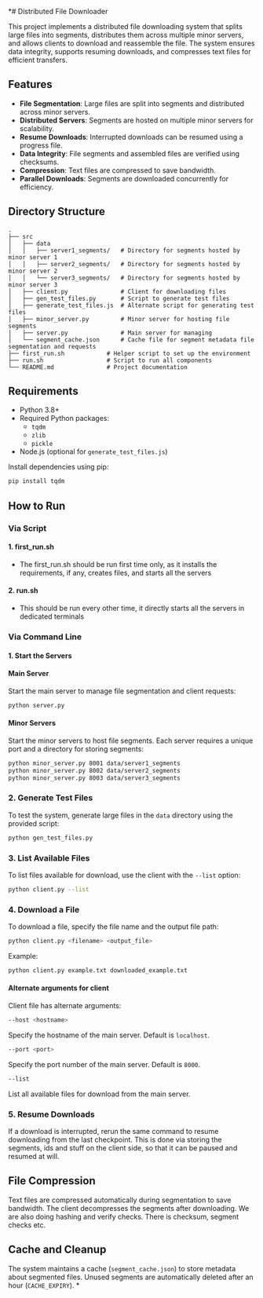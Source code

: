 *# Distributed File Downloader

This project implements a distributed file downloading system that splits large files into segments, distributes them across multiple minor servers, and allows clients to download and reassemble the file. The system ensures data integrity, supports resuming downloads, and compresses text files for efficient transfers.

## Features

- **File Segmentation**: Large files are split into segments and distributed across minor servers.
- **Distributed Servers**: Segments are hosted on multiple minor servers for scalability.
- **Resume Downloads**: Interrupted downloads can be resumed using a progress file.
- **Data Integrity**: File segments and assembled files are verified using checksums.
- **Compression**: Text files are compressed to save bandwidth.
- **Parallel Downloads**: Segments are downloaded concurrently for efficiency.

## Directory Structure
```
.
├── src
│   ├── data
│   │   ├── server1_segments/   # Directory for segments hosted by minor server 1
│   │   ├── server2_segments/   # Directory for segments hosted by minor server 2
│   │   └── server3_segments/   # Directory for segments hosted by minor server 3
│   ├── client.py               # Client for downloading files
│   ├── gen_test_files.py       # Script to generate test files
│   ├── generate_test_files.js  # Alternate script for generating test files
│   ├── minor_server.py         # Minor server for hosting file segments
│   ├── server.py               # Main server for managing
│   └── segment_cache.json      # Cache file for segment metadata file segmentation and requests
├── first_run.sh            # Helper script to set up the environment
├── run.sh                  # Script to run all components
└── README.md               # Project documentation
```

## Requirements
- Python 3.8+
- Required Python packages:
  - `tqdm`
  - `zlib`
  - `pickle`
- Node.js (optional for `generate_test_files.js`)

Install dependencies using pip:
```bash
pip install tqdm
```

## How to Run

### Via Script

#### 1. first_run.sh
- The first_run.sh should be run first time only, as it installs the requirements, if any, creates files, and starts all the servers
  
#### 2. run.sh
- This should be run every other time, it directly starts all the servers in dedicated terminals

### Via Command Line
#### 1. Start the Servers
#### Main Server
Start the main server to manage file segmentation and client requests:
```bash
python server.py
```

#### Minor Servers
Start the minor servers to host file segments. Each server requires a unique port and a directory for storing segments:
```bash
python minor_server.py 8001 data/server1_segments
python minor_server.py 8002 data/server2_segments
python minor_server.py 8003 data/server3_segments
```

### 2. Generate Test Files
To test the system, generate large files in the `data` directory using the provided script:
```bash
python gen_test_files.py
```

### 3. List Available Files
To list files available for download, use the client with the `--list` option:
```bash
python client.py --list
```

### 4. Download a File
To download a file, specify the file name and the output file path:
```bash
python client.py <filename> <output_file>
```
Example:
```bash
python client.py example.txt downloaded_example.txt
```

#### Alternate arguments for client
Client file has alternate arguments:
```bash
--host <hostname>
```
Specify the hostname of the main server. Default is `localhost`.

```bash
--port <port>
```
Specify the port number of the main server. Default is `8000`.

```bash
--list
```
List all available files for download from the main server.

### 5. Resume Downloads
If a download is interrupted, rerun the same command to resume downloading from the last checkpoint.
This is done via storing the segments, ids and stuff on the client side, so that it can be paused and resumed at will.

## File Compression
Text files are compressed automatically during segmentation to save bandwidth. The client decompresses the segments after downloading.
We are also doing hashing and verify checks. There is checksum, segment checks etc.

## Cache and Cleanup
The system maintains a cache (`segment_cache.json`) to store metadata about segmented files. Unused segments are automatically deleted after an hour (`CACHE_EXPIRY`).
*